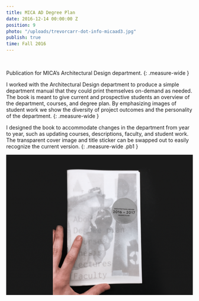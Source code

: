 ```yaml
---
title: MICA AD Degree Plan
date: 2016-12-14 00:00:00 Z
position: 9
photo: "/uploads/trevorcarr-dot-info-micaad3.jpg"
publish: true
time: Fall 2016
---
```


<img ix-path="trevorcarr-dot-info-micaad2.jpg"
     sizes="(min-width: 2100px) 50vw, (min-width: 700px) 70vw, 100vw" />

Publication for MICA’s Architectural Design department.
{: .measure-wide }

I worked with the Architectural Design department to produce a simple department manual that they could print themselves on-demand as needed. The book is meant to give current and prospective students an overview of the department, courses, and degree plan. By emphasizing images of student work we show the diversity of project outcomes and the personality of the department.
{: .measure-wide }

I designed the book to accommodate changes in the department from year to year, such as updating courses, descriptions, faculty, and student work. The transparent cover image and title sticker can be swapped out to easily recognize the current version.
{: .measure-wide .pb1 }

![](/uploads/trevorcarr-dot-info-micaad1.gif)
<img ix-path="trevorcarr-dot-info-micaad3.jpg"
     sizes="(min-width: 2100px) 50vw, (min-width: 700px) 70vw, 100vw" />
<img ix-path="trevorcarr-dot-info-micaad4.jpg"
     sizes="(min-width: 2100px) 50vw, (min-width: 700px) 70vw, 100vw" />
